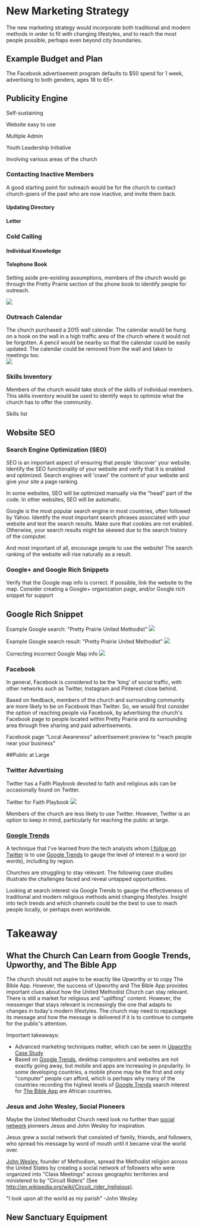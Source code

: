 # New Marketing Strategy

The new marketing strategy would incorporate both traditional and modern methods in order to fit with changing lifestyles, and to reach the most people possible, perhaps even beyond city boundaries. 

## Example Budget and Plan

The Facebook advertisement program defaults to $50 spend for 1 week, advertising to both genders, ages 18 to 65+.

## Publicity Engine

Self-sustaining

Website easy to use

Multiple Admin

Youth Leadership Initiative

Involving various areas of the church

### Contacting Inactive Members

A good starting point for outreach would be for the church to contact church-goers of the past who are now inactive, and invite them back. 

#### Updating Directory

#### Letter

### Cold Calling

#### Individual Knowledge

#### Telephone Book

Setting aside pre-existing assumptions, members of the church would go through the Pretty Prairie section of the phone book to identify people for outreach. 

![](new-marketing-strategy/telephone-book.jpg)

### Outreach Calendar

The church purchased a 2015 wall calendar. The calendar would be hung on a hook on the wall in a high traffic area of the church where it would not be forgotten. A pencil would be nearby so that the calendar could be easily updated. The calendar could be removed from the wall and taken to meetings too.  
![](new-marketing-strategy/outreach-calendar.JPG)

### Skills Inventory

Members of the church would take stock of the skills of individual members. This skills inventory would be used to identify ways to optimize what the church has to offer the community. 

Skills list

## Website SEO

### Search Engine Optimization (SEO)
SEO is an important aspect of ensuring that people 'discover' your website. Identify the SEO functionality of your website and verify that it is enabled and optimized. Search engines will 'crawl' the content of your website and give your site a page ranking. 

In some websites, SEO will be optimized manually via the "head" part of the code. In other websites, SEO will be automatic. 

Google is the most popular search engine in most countries, often followed by Yahoo. Identify the most important search phrases associated with your website and test the search results. Make sure that cookies are not enabled. Otherwise, your search results might be skewed due to the search history of the computer. 

And most important of all, encourage people to use the website! The search ranking of the website will rise naturally as a result.

### Google+ and Google Rich Snippets
Verify that the Google map info is correct. If possible, link the website to the map. Consider creating a Google+ organization page, and/or Google rich snippet for support

## Google Rich Snippet
Example Google search: "Pretty Prairie United Methodist"
![](new-marketing-strategy/google-search-pretty-prairie-united.jpg)

Example Google search result: "Pretty Prairie United Methodist"
![](new-marketing-strategy/google-search-pretty-prairie-united-methodist.jpg)

Correcting incorrect Google Map info
![](new-marketing-strategy/google-pretty-prairie-united-methodist-church-report-a-problem.png)

### Facebook 

In general, Facebook is considered to be the 'king' of social traffic, with other networks such as Twitter, Instagram and Pinterest close behind.

Based on feedback, members of the church and surrounding community are more likely to be on Facebook than Twitter. So, we would first consider the option of reaching people via Facebook, by advertising the church's Facebook page to people located within Pretty Prairie and its surrounding area through free sharing and paid advertisements.

Facebook page "Local Awareness" advertisement preview to "reach people near your business" 

##Public at Large

### Twitter Advertising

Twitter has a Faith Playbook devoted to faith and religious ads can be occasionally found on Twitter. 

Twitter for Faith Playbook
![](new-marketing-strategy/twitter-for-faith-playbook.png)

Members of the church are less likely to use Twitter. However, Twitter is an option to keep in mind, particularly for reaching the public at large. 

### [Google Trends](google_trends.md) 

A technique that I've learned from the tech analysts whom [I follow on Twitter](https://twitter.com/katimichel/following) is to use [Google Trends](http://www.google.com/trends) to gauge the level of interest in a word (or words), including by region. 

Churches are struggling to stay relevant. The following case studies illustrate the challenges faced and reveal untapped opportunities. 

Looking at search interest via Google Trends to gauge the effectiveness of traditional and modern religious methods amid changing lifestyles. Insight into tech trends and which channels could be the best to use to reach people locally, or perhaps even worldwide.

# Takeaway

## What the Church Can Learn from Google Trends, Upworthy, and The Bible App 

The church should not aspire to be exactly like Upworthy or to copy The Bible App. However, the success of Upworthy and The Bible App provides important clues about how the United Methodist Church can stay relevant. There is still a market for religious and "uplifting" content. However, the messenger that stays relevant is increasingly the one that adapts to changes in today's modern lifestyles. The church may need to repackage its message and how the message is delivered if it is to continue to compete for the public's attention. 

Important takeaways:
* Advanced marketing techniques matter, which can be seen in [Upworthy Case Study](upworthy_case_study.md)
* Based on [Google Trends](google_trends.md), desktop computers and websites are not exactly going away, but mobile and apps are increasing in popularity. In some developing countries, a mobile phone may be the first and only "computer" people can afford, which is perhaps why many of the countries recording the highest levels of [Google Trends](google_trends.md) search interest for [The Bible App](the_bible_app_case_study.md) are African countries. 

### Jesus and John Wesley, Social Pioneers

Maybe the United Methodist Church need look no further than [social network](http://en.wikipedia.org/wiki/Social_network) pioneers Jesus and John Wesley for inspiration. 

Jesus grew a social network that consisted of family, friends, and followers, who spread his message by word of mouth until it became viral the world over. 

[John Wesley](http://en.wikipedia.org/wiki/John_Wesley), founder of Methodism, spread the Methodist religion across the United States by creating a social network of followers who were organized into "Class Meetings" across geographic territories and ministered to by "Circuit Riders" (See http://en.wikipedia.org/wiki/Circuit_rider_(religious). 

"I look upon all the world as my parish" -John Wesley



## New Sanctuary Equipment



